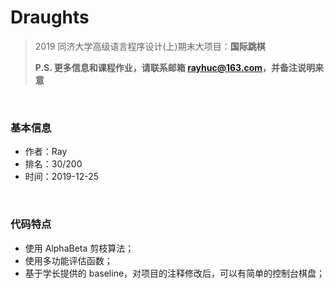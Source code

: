 # Draughts
> 2019 同济大学高级语言程序设计(上)期末大项目：**国际跳棋**
>
> **P.S. 更多信息和课程作业，请联系邮箱 rayhuc@163.com，并备注说明来意**
</br>

### 基本信息

- 作者：Ray
- 排名：30/200
- 时间：2019-12-25
</br>

### 代码特点

- 使用 AlphaBeta 剪枝算法；
- 使用多功能评估函数；
- 基于学长提供的 baseline，对项目的注释修改后，可以有简单的控制台棋盘；
